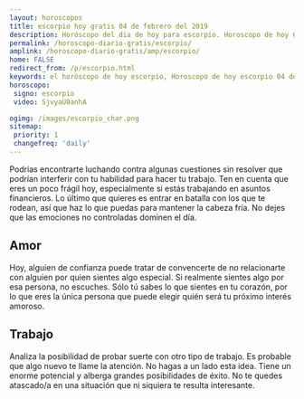 ```yaml
---
layout: horoscopos
title: escorpio hoy gratis 04 de febrero del 2019 
description: Horóscopo del dia de hoy para escorpio. Horoscopo de hoy 04 de febrero del 2019. Las predicciones de amor, trabajo, vida personal gratis.
permalink: /horoscopo-diario-gratis/escorpio/
amplink: /horoscopo-diario-gratis/amp/escorpio/
home: FALSE
redirect_from: /p/escorpio.html
keywords: el horóscopo de hoy escorpio, Horoscopo de hoy escorpio 04 de febrero del 2019,horóscopo del día,horoscopo del dia de hoy,horoscopo de hoy,horoscopo de hoy escorpio,escorpio hoy,signos zodiacales,horóscopo de hoy,horoscopos de hoy,horoscopo escorpio hoy,horoscopo de escorpio de hoy,horóscopo de hoy escorpio,horoscopos,escorpio de hoy,los horoscopos de hoy,escorpio de hoy,escorpio 04 de febrero del 2019, el horoscopo de hoy
horoscopo:
 signo: escorpio
 video: SjvyaU0anhA

ogimg: /images/escorpio_char.png
sitemap:
 priority: 1
 changefreq: 'daily'
---
```



Podrías encontrarte luchando contra algunas cuestiones sin resolver que podrían interferir con tu habilidad para hacer tu trabajo. Ten en cuenta que eres un poco frágil hoy, especialmente si estás trabajando en asuntos financieros. Lo último que quieres es entrar en batalla con los que te rodean, así que haz lo que puedas para mantener la cabeza fría. No dejes que las emociones no controladas dominen el día.

## Amor

Hoy, alguien de confianza puede tratar de convencerte de no relacionarte con alguien por quien sientes algo especial. Si realmente sientes algo por esa persona, no escuches. Sólo tú sabes lo que sientes en tu corazón, por lo que eres la única persona que puede elegir quién será tu próximo interés amoroso.

## Trabajo

Analiza la posibilidad de probar suerte con otro tipo de trabajo. Es probable que algo nuevo te llame la atención. No hagas a un lado esta idea. Tiene un enorme potencial y alberga grandes posibilidades de éxito. No te quedes atascado/a en una situación que ni siquiera te resulta interesante.